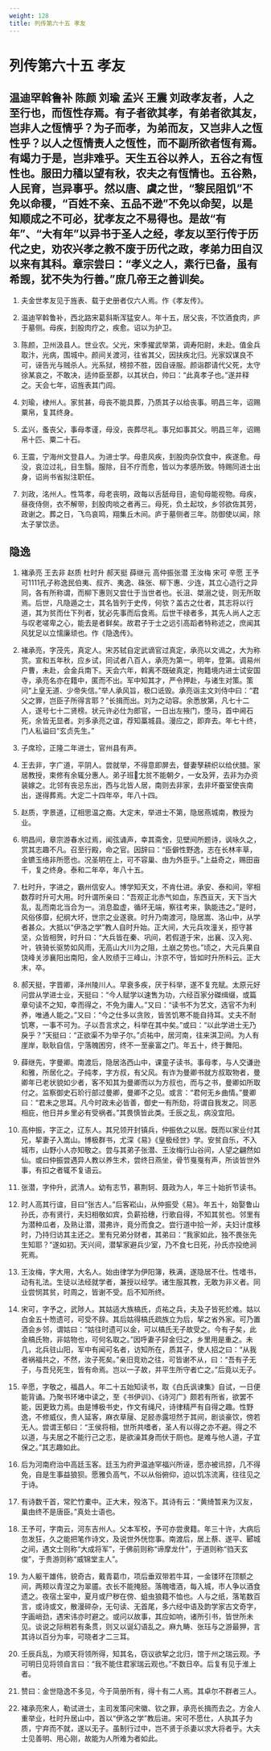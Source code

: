```yaml
---
weight: 128
title: 列传第六十五 孝友
---
```


# 列传第六十五 孝友

## 温迪罕斡鲁补 陈颜 刘瑜 孟兴 王震 刘政孝友者，人之至行也，而恆性存焉。有子者欲其孝，有弟者欲其友，岂非人之恆情乎？为子而孝，为弟而友，又岂非人之恆性乎？以人之恆情责人之恆性，而不副所欲者恆有焉。有竭力于是，岂非难乎。天生五谷以养人，五谷之有恆性也。服田力穑以望有秋，农夫之有恆情也。五谷熟，人民育，岂异事乎。然以唐、虞之世，“黎民阻饥”不免以命稷，“百姓不亲、五品不逊”不免以命契，以是知顺成之不可必，犹孝友之不易得也。是故“有年”、“大有年”以异书于圣人之经，孝友以至行传于历代之史，劝农兴孝之教不废于历代之政，孝弟力田自汉以来有其科。章宗尝曰：“孝义之人，素行已备，虽有希觊，犹不失为行善。”庶几帝王之善训矣。

1. <span id="列传第六十五_孝友-温迪罕斡鲁补_陈颜_刘瑜_孟兴_王震_刘政孝友者，人之至行也，而恆性存焉。有子者欲其孝，有弟者欲其友，岂非人之恆情乎？为子而孝，为弟而友，又岂非人之恆性乎？以人之恆情责人之恆性，而不副所欲者恆有焉。有竭力于是，岂非难乎。天生五谷以养人，五谷之有恆性也。服田力穑以望有秋，农夫之有恆情也。五谷熟，人民育，岂异事乎。然以唐、虞之世，“黎民阻饥”不免以命稷，“百姓不亲、五品不逊”不免以命契，以是知顺成之不可必，犹孝友之不易得也。是故“有年”、“大有年”以异书于圣人之经，孝友以至行传于历代之史，劝农兴孝之教不废于历代之政，孝弟力田自汉以来有其科。章宗尝曰：“孝义之人，素行已备，虽有希觊，犹不失为行善。”庶几帝王之善训矣。-1"></span>
夫金世孝友见于旌表、载于史册者仅六人焉。作《孝友传》。

2. <span id="列传第六十五_孝友-温迪罕斡鲁补_陈颜_刘瑜_孟兴_王震_刘政孝友者，人之至行也，而恆性存焉。有子者欲其孝，有弟者欲其友，岂非人之恆情乎？为子而孝，为弟而友，又岂非人之恆性乎？以人之恆情责人之恆性，而不副所欲者恆有焉。有竭力于是，岂非难乎。天生五谷以养人，五谷之有恆性也。服田力穑以望有秋，农夫之有恆情也。五谷熟，人民育，岂异事乎。然以唐、虞之世，“黎民阻饥”不免以命稷，“百姓不亲、五品不逊”不免以命契，以是知顺成之不可必，犹孝友之不易得也。是故“有年”、“大有年”以异书于圣人之经，孝友以至行传于历代之史，劝农兴孝之教不废于历代之政，孝弟力田自汉以来有其科。章宗尝曰：“孝义之人，素行已备，虽有希觊，犹不失为行善。”庶几帝王之善训矣。-2"></span>
温迪罕斡鲁补，西北路宋葛斜斯浑猛安人。年十五，居父丧，不饮酒食肉，庐于墓侧。母疾，刲股肉疗之，疾愈。诏以为护卫。

3. <span id="列传第六十五_孝友-温迪罕斡鲁补_陈颜_刘瑜_孟兴_王震_刘政孝友者，人之至行也，而恆性存焉。有子者欲其孝，有弟者欲其友，岂非人之恆情乎？为子而孝，为弟而友，又岂非人之恆性乎？以人之恆情责人之恆性，而不副所欲者恆有焉。有竭力于是，岂非难乎。天生五谷以养人，五谷之有恆性也。服田力穑以望有秋，农夫之有恆情也。五谷熟，人民育，岂异事乎。然以唐、虞之世，“黎民阻饥”不免以命稷，“百姓不亲、五品不逊”不免以命契，以是知顺成之不可必，犹孝友之不易得也。是故“有年”、“大有年”以异书于圣人之经，孝友以至行传于历代之史，劝农兴孝之教不废于历代之政，孝弟力田自汉以来有其科。章宗尝曰：“孝义之人，素行已备，虽有希觊，犹不失为行善。”庶几帝王之善训矣。-3"></span>
陈颜，卫州汲县人。世业农。父光，宋季擢武举第，调寿阳尉，未赴。值金兵取汴，光病，围城中。颜间关渡河，往省其父，因扶疾北归。光家奴谋良不可，诬告光与贼杀人。光系狱，榜掠不胜，因自诬服。颜诣郡请代父死，太守徐某哀之，不敢决，适帅臣至郡，以其状白，帅曰：“此真孝子也。”遂并释之。天会七年，诏旌表其门闾。

4. <span id="列传第六十五_孝友-温迪罕斡鲁补_陈颜_刘瑜_孟兴_王震_刘政孝友者，人之至行也，而恆性存焉。有子者欲其孝，有弟者欲其友，岂非人之恆情乎？为子而孝，为弟而友，又岂非人之恆性乎？以人之恆情责人之恆性，而不副所欲者恆有焉。有竭力于是，岂非难乎。天生五谷以养人，五谷之有恆性也。服田力穑以望有秋，农夫之有恆情也。五谷熟，人民育，岂异事乎。然以唐、虞之世，“黎民阻饥”不免以命稷，“百姓不亲、五品不逊”不免以命契，以是知顺成之不可必，犹孝友之不易得也。是故“有年”、“大有年”以异书于圣人之经，孝友以至行传于历代之史，劝农兴孝之教不废于历代之政，孝弟力田自汉以来有其科。章宗尝曰：“孝义之人，素行已备，虽有希觊，犹不失为行善。”庶几帝王之善训矣。-4"></span>
刘瑜，棣州人。家贫甚，母丧不能具葬，乃质其子以给丧事。明昌三年，诏赐粟帛，复其终身。

5. <span id="列传第六十五_孝友-温迪罕斡鲁补_陈颜_刘瑜_孟兴_王震_刘政孝友者，人之至行也，而恆性存焉。有子者欲其孝，有弟者欲其友，岂非人之恆情乎？为子而孝，为弟而友，又岂非人之恆性乎？以人之恆情责人之恆性，而不副所欲者恆有焉。有竭力于是，岂非难乎。天生五谷以养人，五谷之有恆性也。服田力穑以望有秋，农夫之有恆情也。五谷熟，人民育，岂异事乎。然以唐、虞之世，“黎民阻饥”不免以命稷，“百姓不亲、五品不逊”不免以命契，以是知顺成之不可必，犹孝友之不易得也。是故“有年”、“大有年”以异书于圣人之经，孝友以至行传于历代之史，劝农兴孝之教不废于历代之政，孝弟力田自汉以来有其科。章宗尝曰：“孝义之人，素行已备，虽有希觊，犹不失为行善。”庶几帝王之善训矣。-5"></span>
孟兴，蚤丧父，事母孝谨，母没，丧葬尽礼。事兄如事其父。明昌三年，诏赐帛十匹、粟二十石。

6. <span id="列传第六十五_孝友-温迪罕斡鲁补_陈颜_刘瑜_孟兴_王震_刘政孝友者，人之至行也，而恆性存焉。有子者欲其孝，有弟者欲其友，岂非人之恆情乎？为子而孝，为弟而友，又岂非人之恆性乎？以人之恆情责人之恆性，而不副所欲者恆有焉。有竭力于是，岂非难乎。天生五谷以养人，五谷之有恆性也。服田力穑以望有秋，农夫之有恆情也。五谷熟，人民育，岂异事乎。然以唐、虞之世，“黎民阻饥”不免以命稷，“百姓不亲、五品不逊”不免以命契，以是知顺成之不可必，犹孝友之不易得也。是故“有年”、“大有年”以异书于圣人之经，孝友以至行传于历代之史，劝农兴孝之教不废于历代之政，孝弟力田自汉以来有其科。章宗尝曰：“孝义之人，素行已备，虽有希觊，犹不失为行善。”庶几帝王之善训矣。-6"></span>
王震，宁海州文登县人。为进士学。母患风疾，刲股肉杂饮食中，疾遂愈。母没，哀泣过礼，目生翳。服除，目不疗而愈，皆以为孝感所致。特赐同进士出身，诏尚书省拟注职任。

7. <span id="列传第六十五_孝友-温迪罕斡鲁补_陈颜_刘瑜_孟兴_王震_刘政孝友者，人之至行也，而恆性存焉。有子者欲其孝，有弟者欲其友，岂非人之恆情乎？为子而孝，为弟而友，又岂非人之恆性乎？以人之恆情责人之恆性，而不副所欲者恆有焉。有竭力于是，岂非难乎。天生五谷以养人，五谷之有恆性也。服田力穑以望有秋，农夫之有恆情也。五谷熟，人民育，岂异事乎。然以唐、虞之世，“黎民阻饥”不免以命稷，“百姓不亲、五品不逊”不免以命契，以是知顺成之不可必，犹孝友之不易得也。是故“有年”、“大有年”以异书于圣人之经，孝友以至行传于历代之史，劝农兴孝之教不废于历代之政，孝弟力田自汉以来有其科。章宗尝曰：“孝义之人，素行已备，虽有希觊，犹不失为行善。”庶几帝王之善训矣。-7"></span>
刘政，洺州人。性笃孝，母老丧明，政每以舌舐母目，逾旬母能视物。母疾，昼夜侍侧，衣不解带，刲股肉啖之者再三。母死，负土起坟，乡邻欲佐其劳，政谢之。葬之日，飞鸟哀鸣，翔集丘木间。庐于墓侧者三年。防御使以闻，除太子掌饮丞。

## 隐逸

1. <span id="列传第六十五_孝友-隐逸-1"></span>
褚承亮 王去非 赵质 杜时升 郝天挺 薛继元 高仲振张潜 王汝梅 宋可 辛愿 王予可1111孔子称逸民伯夷、叔齐、夷逸、硃张、柳下惠、少连，其立心造行之异同，各有所称谓，而柳下惠则又尝仕于当世者也。长沮、桀溺之徒，则无所取焉。后世，凡隐遁之士，其名皆列于史传，何欤？盖古之仕者，其志将以行道，其为贫而仕下列者，犹必先事而后食焉。后世干禄者多，其先人尚人之志与叹老嗟卑之心，能去是者鲜矣。故君子于士之远引高蹈者特称述之，庶闻其风犹足以立懦廉顽也。作《隐逸传》。

2. <span id="列传第六十五_孝友-隐逸-2"></span>
褚承亮，字茂先，真定人。宋苏轼自定武谪官过真定，承亮以文谒之，大为称赏。宣和五年秋，应乡试，同试者八百人，承亮为第一。明年，登第。调易州户曹，未赴，会金兵南下。天会六年，斡离不既破真定，拘籍境内进士试安国寺，承亮名亦在籍中，匿而不出。军中知其才，严令押赴，与诸生对策。策问“上皇无道、少帝失信。”举人承风旨，极口诋毁。承亮诣主文刘侍中曰：“君父之罪，岂臣子所得言耶？”长揖而出。刘为之动容。余悉放第，凡七十二人，遂号七十二贤榜。状元许必仕为郎官，一日出左掖门，堕马，首中阃石死，余皆无显者。刘多承亮之谊，荐知藁城县。漫应之，即弃去。年七十终，门人私谥曰“玄贞先生。”

3. <span id="列传第六十五_孝友-隐逸-3"></span>
子席珍，正隆二年进士，官州县有声。

4. <span id="列传第六十五_孝友-隐逸-4"></span>
王去非，字广道，平阴人。尝就举，不得意即屏去，督妻孥耕织以给伏腊。家居教授，束修有余辄分惠人。弟子班冘贫不能朝夕，一女及笄，去非为办资装嫁之。北邻有丧忌东出，西与北皆人居，南则去非家，去非坏蚕室使丧南出，遂得葬焉。大定二十四年卒，年八十四。

5. <span id="列传第六十五_孝友-隐逸-5"></span>
赵质，字景道，辽相思温之裔。大定末，举进士不第，隐居燕城南，教授为业。

6. <span id="列传第六十五_孝友-隐逸-6"></span>
明昌间，章宗游春水过焉，闻弦诵声，幸其斋舍，见壁间所题诗，讽咏久之，赏其志趣不凡。召至行殿，命之官。因辞曰：“臣僻性野逸，志在长林丰草，金镳玉络非所愿也。况圣明在上，可不容巢、由为外臣乎。”上益奇之，赐田亩千，复之终身。泰和二年卒，年八十五。

7. <span id="列传第六十五_孝友-隐逸-7"></span>
杜时升，字进之，霸州信安人。博学知天文，不肯仕进。承安、泰和间，宰相数荐时升可大用。时升谓所亲曰：“吾观正北赤气如血，东西亘天，天下当大乱，乱而南北当合为一。消息盈虚，循环无端，察往考来，孰能违之。”是时，风俗侈靡，纪纲大坏，世宗之业遂衰。时升乃南渡河，隐居嵩、洛山中，从学者甚众。大抵以“伊洛之学”教人自时升始。正大间，大元兵攻潼关，拒守甚坚，众皆相贺，时升曰：“大兵皆在秦、巩间，若假道于宋，出襄、汉入宛、叶，铁骑长驱势如风雨，无高山大川为之阻，土崩之势也。”顷之，大元兵果自饶峰关涉襄阳出南阳，金人败绩于三峰山，汴京不守，皆如时升所料云。正大末，卒。

8. <span id="列传第六十五_孝友-隐逸-8"></span>
郝天挺，字晋卿，泽州陵川人。早衰多疾，厌于科举，遂不复充赋。太原元好问尝从学进士业，天挺曰：“今人赋学以速售为功，六经百家分磔缉缀，或篇章句读不之知，幸而得之，不免为庸人。”又曰：“读书不为艺文，选官不为利养，唯通人能之。”又曰：“今之仕多以贪败，皆苦饥寒不能自持耳。丈夫不耐饥寒，一事不可为。子以吾言求之，科举在其中矣。”或曰：“以此学进士无乃戾乎？”天挺曰：“正欲渠不为举子尔。”贞祐中，居河南，往来淇卫间。为人有崖岸，耿耿自信，宁落魄困穷，终不一至豪富之门。年五十，终于舞阳。

9. <span id="列传第六十五_孝友-隐逸-9"></span>
薛继先，字曼卿。南渡后，隐居洛西山中，课童子读书。事母孝，与人交谦逊和雅，所居化之。子纯孝，字方叔，有父风。有诈为曼卿书就方叔取物者，曼卿年已老状貌如少者，客不知其为曼卿而以为方叔也，而与之书，曼卿如所取付之。监察御史石玠行部过曼卿，曼卿不之见。或言：“君何无乡曲情。”曼卿曰：“君未之思耳。凡今时政未必皆善，御史一有所劾，将谓自我发之。同恶相庇，他日并乡里必有受祸者。”其畏慎皆此类。壬辰之乱，病没宜阳。

10. <span id="列传第六十五_孝友-隐逸-10"></span>
高仲振，字正之，辽东人。其兄领开封镇兵，仲振依之以居。既而以家业付其兄，挈妻子入嵩山。博极群书，尤深《易》《皇极经世》学。安贫自乐，不入城市，山野小人亦知敬之。尝与其弟子张潜、王汝梅行山谷间，人望之翩然如仙。或曰仲振尝遇异人教以养生术，尝终日燕坐，骨节戛戛有声，所谈皆世外事，有扣之者辄不复语云。

11. <span id="列传第六十五_孝友-隐逸-11"></span>
张潜，字仲升，武清人。幼有志节，慕荆轲、聂政为人，年三十始折节读书。

12. <span id="列传第六十五_孝友-隐逸-12"></span>
时人高其行谊，目曰“张古人。”后客崧山，从仲振受《易》。年五十，始娶鲁山孙氏，亦有贤行，夫妇相敬如宾，负薪拾穗，行歌自得，不知其贫也。邻里有为潜种瓜者，及熟让潜，潜弗许，竟分而食之。尝行道中拾一斧，夫妇计度移时，乃持归访其主还之。里有兄弟分财者，其弟曰：“我家如此，独不畏张先生知耶？”遂如初。天兴间，潜挈家避兵少室，乃不食七日死，孙氏亦投绝涧死焉。

13. <span id="列传第六十五_孝友-隐逸-13"></span>
王汝梅，字大用，大名人。始由律学为伊阳簿，秩满，遂隐居不仕。性嗜书，动有礼法。生徒以法经就学者，兼授以经学。诸生服其教，无敢为非义者。同业尝悯其贫，时周之，皆谢不受。后不知所终。

14. <span id="列传第六十五_孝友-隐逸-14"></span>
宋可，字予之，武陟人。其姑适大族槁氏，贞祐之兵，夫及子皆死於难。姑以白金五十笏遗可，可受不辞。其后姑得槁氏疏族立为后，挈之省外家。可乃置酒会乡邻，谓姑曰：“姑往时遗可以金，可以槁氏无子故受之。今有子矣，此金槁氏物，非姑物也，可何名取之。”因呼妻子舁金归之，乡里用是重之。未几，北兵驻山阳，军中有闻可名者，访知所在，质其子，使人招之曰：“从我者祸福共之，不然，汝子死矣。”亲旧竞劝之往，可皆谢不从，曰：“吾有子无子，与吾兒死生，皆有命焉。岂以一子故，并平生所守者亡之。”后竟以无子。

15. <span id="列传第六十五_孝友-隐逸-15"></span>
辛愿，字敬之，福昌人。年二十五始知读书，取《白氏讽谏集》自试，一日便能背诵。乃聚书环堵中读之，至《书伊训》、《诗河广》颇若有所省，欲罢不能，因更致力焉。由是博极书史，作文有绳尺，诗律精严有自得之趣。性野逸，不修威仪，贵人延客，麻衣草屦、足胫赤露坦然于其间，剧谈豪饮，傍若无人。尝谓王郁曰：“王侯将相，世所共嗜者，圣人有以得之亦不避。得之不以道，与夫居之不能行己之志，是欲澡其身而伏于厕也。是难与他人道，子宜保之。”其志趣如此。

16. <span id="列传第六十五_孝友-隐逸-16"></span>
后为河南府治中高廷玉客。廷玉为府尹温迪罕福兴所诬，愿亦被讯掠，几不得免，自是生事益狼狈。愿雅负高气，不以从俗俯仰，迫以饥冻流离，往往见之于诗。

17. <span id="列传第六十五_孝友-隐逸-17"></span>
有诗数千首，常贮竹橐中。正大末，殁洛下。其诗有云：“黄绮暂来为汉友，巢由终不是唐臣。”真处士语也。

18. <span id="列传第六十五_孝友-隐逸-18"></span>
王予可，字南云，河东吉州人。父本军校，予可亦尝隶籍。年三十许，大病后忽发狂，久之能把笔作诗文，及说世外恍惚事。南渡后，居上蔡、遂平、郾城之间，遇文士则称“大成将军”，于佛前则称“谛摩龙什”，于道则称“驺天玄俊”，于贵游则称“威锦堂主人”。

19. <span id="列传第六十五_孝友-隐逸-19"></span>
为人躯干雄伟，貌奇古，戴青葛巾，项后垂双带若牛耳，一金镂环在顶额之间，两颊以青涅之为翠靥。衣长不能掩胫。落魄嗜酒，每入城，市人争以酒食遗之。夜宿土室中，夏月或尸秽在傍、蛆虫狼籍不恤也。人与之纸，落笔数百言，或诗或文，散漫碎杂，无句读、无首尾，多六经中语及韵学家古文奇字，字画峭劲，遇宋讳亦时避之。或问以故事，其应如响，诸所引书，皆世所未见。谈说之际稍若有条贯，则又以诞幻语乱之。麻九畴、张珏与之游最狎，言其诗以百分为率，可晓者才二三耳。

20. <span id="列传第六十五_孝友-隐逸-20"></span>
壬辰兵乱，为顺天将领所得，知其名，窃议欲挈之北归，馆于州之瑞云观。予可明日见将领自言曰：“我不能住君家瑞云观也。”不数日卒。后复有见于淮上者。

21. <span id="列传第六十五_孝友-隐逸-21"></span>
赞曰：金世隐逸不多见，今于简册所有，得十有二人焉。其卓尔不群者三人。

22. <span id="列传第六十五_孝友-隐逸-22"></span>
褚承亮宋人，勒试进士，主司发策问宋徽、钦之罪，承亮长揖而去之。方金人重举业，杜时升居山中，首以“伊洛之学”教后进。宋可不愿仕，人执其子为质，宁弃而不就，遂以无子。虽制行过中，岂不贤于杀妻以求大将者乎。大夫士见善明、用心刚，故能为人所难为者如此。
